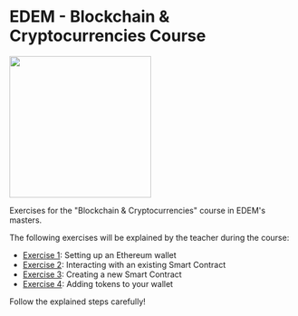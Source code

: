 # EDEM - Blockchain  & Cryptocurrencies Course

<img width="250" src="http://assets.stickpng.com/images/5a521fb92f93c7a8d5137fd1.png">

Exercises for the "Blockchain & Cryptocurrencies" course in EDEM's masters.

The following exercises will be explained by the teacher during the course:

* [Exercise 1](exercise1): Setting up an Ethereum wallet
* [Exercise 2](exercise2): Interacting with an existing Smart Contract
* [Exercise 3](exercise3): Creating a new Smart Contract
* [Exercise 4](exercise4): Adding tokens to your wallet

Follow the explained steps carefully!